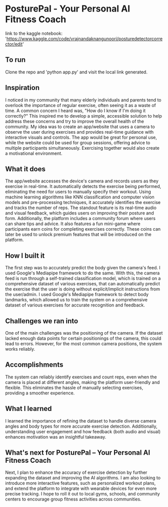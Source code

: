 # PosturePal - Your Personal AI Fitness Coach
link to the kaggle notebook: 'https://www.kaggle.com/code/vrajnandaknangunoori/posturedetectorcorrector/edit'

## To run
Clone the repo and 'python app.py' and visit the local link generated.

## Inspiration
I noticed in my community that many elderly individuals and parents tend to overlook the importance of regular exercise, often seeing it as a waste of time. A common concern I heard was, "How do I know if I'm doing it correctly?" This inspired me to develop a simple, accessible solution to help address these concerns and try to improve the overall health of the community. My idea was to create an app/website that uses a camera to observe the user during exercises and provides real-time guidance with interactive visuals and controls. The app would be great for personal use, while the website could be used for group sessions, offering advice to multiple participants simultaneously. Exercising together would also create a motivational environment.

## What it does
The app/website accesses the device's camera and records users as they exercise in real-time. It automatically detects the exercise being performed, eliminating the need for users to manually specify their workout. Using machine learning algorithms like KNN classification and computer vision models and pre-processing techniques, it accurately identifies the exercise and tracks the number of reps. The standout feature is its real-time audio and visual feedback, which guides users on improving their posture and form. Additionally, the platform includes a community forum where users can share tips and advice. It also features a fun mini-game where participants earn coins for completing exercises correctly. These coins can later be used to unlock premium features that will be introduced on the platform.

## How I built it
The first step was to accurately predict the body given the camera's feed. I used Google's Mediapipe framework to do the same. With this, the camera feed is run through a self-trained classification model, which is trained on a comprehensive dataset of various exercises, that can automatically predict the exercise that the user is doing without explicit/implicit instructions from the user/admin. 
I used Google's Mediapipe framework to detect body landmarks, which allowed us to train the system on a comprehensive dataset of various exercises for accurate recognition and feedback.

## Challenges we ran into
One of the main challenges was the positioning of the camera. If the dataset lacked enough data points for certain positionings of the camera, this could lead to errors. However, for the most common camera positions, the system works reliably.

## Accomplishments
The system can reliably identify exercises and count reps, even when the camera is placed at different angles, making the platform user-friendly and flexible. This eliminates the hassle of manually selecting exercises, providing a smoother experience.

## What I learned
I learned the importance of refining the dataset to handle diverse camera angles and body types for more accurate exercise detection. Additionally, understanding user engagement and how feedback (both audio and visual) enhances motivation was an insightful takeaway.

## What's next for PosturePal – Your Personal AI Fitness Coach
Next, I plan to enhance the accuracy of exercise detection by further expanding the dataset and improving the AI algorithms. I am also looking to introduce more interactive features, such as personalized workout plans, and extend the platform to integrate with wearable devices for even more precise tracking. I hope to roll it out to local gyms, schools, and community centers to encourage group fitness activities across communities.
